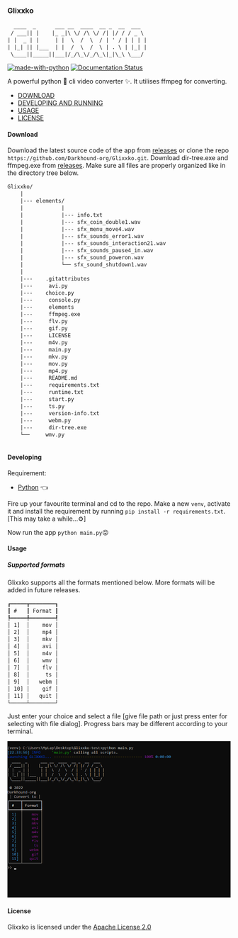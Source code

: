 ### Glixxko
```
  ____  _      ___ __  ____  __ _  __  ___
 / ___|| |    |_ _|\ \/ /\ \/ /| |/ / / _ \
| |  _ | |     | |  \  /  \  / | ' / | | | |
| |_| || |___  | |  /  \  /  \ | . \ | |_| |
 \____||_____||___|/_/\_\/_/\_\|_|\_\ \___/
 ```

[![made-with-python](https://img.shields.io/badge/Made%20with-Python-1f425f.svg)](https://www.python.org/)
[![Documentation Status](https://readthedocs.org/projects/ansicolortags/badge/?version=latest)](http://ansicolortags.readthedocs.io/?badge=latest)

 A powerful python 🐍 cli video converter ✨. It utilises ffmpeg for converting.

 * [DOWNLOAD]()
 * [DEVELOPING AND RUNNING]()
 * [USAGE]()
 * [LICENSE]()

 #### Download
 Download the latest source code of the app from [releases](https://github.com/Darkhound-org/Glixxko/releases) or clone the repo `https://github.com/Darkhound-org/Glixxko.git`. Download dir-tree.exe and ffmpeg.exe from [releases](https://github.com/Darkhound-org/Glixxko/releases).
Make sure all files are properly organized like in the directory tree below.
```
Glixxko/
    |
    |--- elements/
    |            |
    |            |--- info.txt
    |            |--- sfx_coin_double1.wav
    |            |--- sfx_menu_move4.wav
    |            |--- sfx_sounds_error1.wav
    |            |--- sfx_sounds_interaction21.wav
    |            |--- sfx_sounds_pause4_in.wav
    |            |--- sfx_sound_poweron.wav
    |            └── sfx_sound_shutdown1.wav
    |
    |---    .gitattributes
    |---     avi.py
    |---    choice.py
    |---     console.py
    |---     elements
    |---     ffmpeg.exe
    |---     flv.py
    |---     gif.py
    |---     LICENSE
    |---     m4v.py
    |---     main.py
    |---     mkv.py
    |---     mov.py
    |---     mp4.py
    |---     README.md
    |---     requirements.txt
    |---     runtime.txt
    |---     start.py
    |---     ts.py
    |---     version-info.txt
    |---     webm.py
    |---     dir-tree.exe
    └──     wmv.py


```
#### Developing 
Requirement:
   * [Python](https://www.python.org/downloads/) 👈

Fire up your favourite terminal and cd to the repo. Make a new `venv`, activate it and install the requirement by running `pip install -r requirements.txt`. [This may take a while...⚙️]

Now run the app `python main.py`😜

#### Usage
##### Supported formats
Glixxko supports all the formats mentioned below. More formats will be added in future releases.
```
┏━━━━━┳━━━━━━━━┓
┃ #   ┃ Format ┃
┡━━━━━╇━━━━━━━━┩
│ 1]  │    mov │
│ 2]  │    mp4 │
│ 3]  │    mkv │
│ 4]  │    avi │
│ 5]  │    m4v │
│ 6]  │    wmv │
│ 7]  │    flv │
│ 8]  │     ts │
│ 9]  │   webm │
│ 10] │    gif │
│ 11] │   quit │
└─────┴────────┘
```
Just enter your choice and select a file [give file path or just press enter for selecting with file dialog].
Progress bars may be different according to your terminal. 

![Screenshot](screenshot-glixxko.png)

#### License
Glixxko is licensed under the [Apache License 2.0](LICENSE)


 
